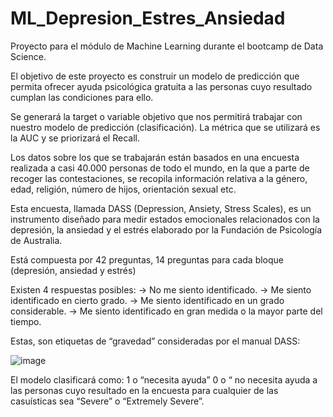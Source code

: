 # ML_Depresion_Estres_Ansiedad

Proyecto para el módulo de Machine Learning durante el bootcamp de Data Science.

El objetivo de este proyecto es construir un modelo de predicción que permita ofrecer ayuda psicológica gratuita a las personas cuyo resultado cumplan las condiciones para ello.

Se generará  la target o variable objetivo que nos permitirá trabajar con nuestro modelo de predicción (clasificación).
La métrica que se utilizará es la AUC y se priorizará el Recall.

Los datos  sobre los que se trabajarán están basados en una encuesta realizada a casi 40.000 personas de todo el mundo, en la que a parte de recoger las contestaciones, se recopila información relativa a la género, edad,  religión, número de hijos, orientación sexual etc.

Esta encuesta, llamada DASS (Depression, Ansiety, Stress Scales), es un instrumento diseñado para medir estados emocionales relacionados con la depresión, la ansiedad y el estrés elaborado por la Fundación de Psicología de Australia.

Está compuesta por 42 preguntas, 14 preguntas para cada bloque (depresión, ansiedad y estrés)

Existen 4 respuestas posibles:
->  No me siento identificado.
-> Me siento identificado en cierto grado.
-> Me siento identificado en un grado considerable.
-> Me siento identificado en gran medida o la mayor parte del tiempo.

Estas, son etiquetas de “gravedad” consideradas por el manual DASS:

![image](https://user-images.githubusercontent.com/97395621/168214687-ae795be4-eb8d-4915-aa89-691c6d61cbeb.png)

El modelo clasificará como:
1 o “necesita ayuda”
0 o “ no necesita ayuda
a las personas cuyo resultado en la encuesta para cualquier de las casuísticas sea “Severe” o “Extremely Severe”. 






 

